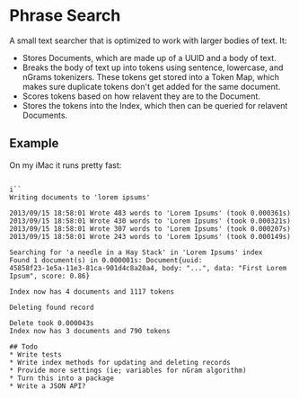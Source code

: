 # Phrase Search

A small text searcher that is optimized to work with larger bodies of text.
It:

* Stores Documents, which are  made up of a UUID and a body of text.
* Breaks the body of text up into tokens using sentence, lowercase, and
  nGrams tokenizers. These tokens get stored into a Token Map, which
  makes sure duplicate tokens don't get added for the same document.
* Scores tokens based on how relavent they are to the Document.
* Stores the tokens into the Index, which then can be queried for
  relavent Documents.

## Example

On my iMac it runs pretty fast:

```

i``
Writing documents to 'lorem ipsums'

2013/09/15 18:58:01 Wrote 483 words to 'Lorem Ipsums' (took 0.000361s)
2013/09/15 18:58:01 Wrote 430 words to 'Lorem Ipsums' (took 0.000321s)
2013/09/15 18:58:01 Wrote 307 words to 'Lorem Ipsums' (took 0.000207s)
2013/09/15 18:58:01 Wrote 243 words to 'Lorem Ipsums' (took 0.000149s)

Searching for 'a needle in a Hay Stack' in 'Lorem Ipsums' index
Found 1 document(s) in 0.000001s: Document{uuid:
45858f23-1e5a-11e3-81ca-901d4c8a20a4, body: "...", data: "First Lorem
Ipsum", score: 0.86}

Index now has 4 documents and 1117 tokens

Deleting found record

Delete took 0.000043s
Index now has 3 documents and 790 tokens

## Todo
* Write tests
* Write index methods for updating and deleting records
* Provide more settings (ie; variables for nGram algorithm)
* Turn this into a package
* Write a JSON API?
